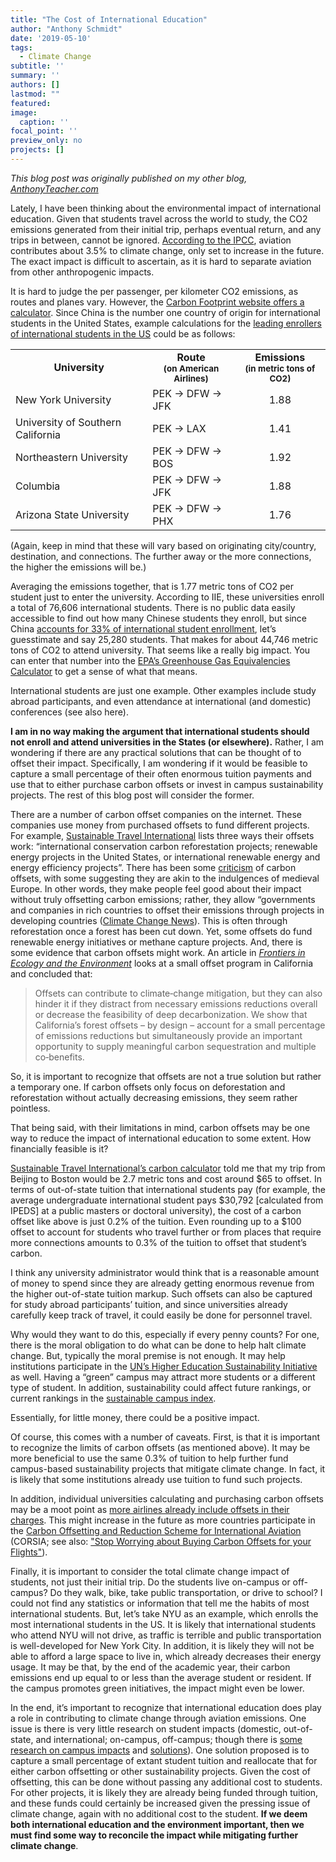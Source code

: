 ```yaml
---
title: "The Cost of International Education"
author: "Anthony Schmidt"
date: '2019-05-10'
tags:
  - Climate Change
subtitle: ''
summary: ''
authors: []
lastmod: ""
featured:
image:
  caption: ''
focal_point: ''
preview_only: no
projects: []
---
```


*This blog post was originally published on my other blog, [AnthonyTeacher.com](http://www.anthonyteacher.com/blog/the-cost-of-international-education)*

Lately, I have been thinking about the environmental impact of international education. Given that students travel across the world to study, the CO2 emissions generated from their initial trip, perhaps eventual return, and any trips in between, cannot be ignored.  [According to the IPCC](http://www.grida.no/climate/ipcc/aviation/008.htm), aviation contributes about 3.5% to climate change, only set to increase in the future. The exact impact is difficult to ascertain, as it is hard to separate aviation from other anthropogenic impacts.

It is hard to judge the per passenger, per kilometer CO2 emissions, as routes and planes vary.  However, the [Carbon Footprint website offers a calculator](https://calculator.carbonfootprint.com/calculator.aspx?tab=3). Since China is the number one country of origin for international students in the United States, example calculations for the [leading enrollers of international students in the US](https://www.iie.org/en/Research-and-Insights/Open-Doors/Data/International-Students/Leading-Host-Institutions) could be as follows:

<table>
<tbody>
<tr>
<td style="text-align: center;"><strong>University</strong></td>
<td style="text-align: center;"><strong>Route<br />
<span style="font-size: 10pt;">(on American Airlines)</span></strong></td>
<td style="text-align: center;"><strong>Emissions<br />
<span style="font-size: 10pt;">(in metric tons of CO2)</span></strong></td>
</tr>
<tr>
<td>New York University</td>
<td>PEK -&gt; DFW -&gt; JFK</td>
<td style="text-align: center;">1.88</td>
</tr>
<tr>
<td>University of Southern California</td>
<td>PEK -&gt; LAX</td>
<td style="text-align: center;">1.41</td>
</tr>
<tr>
<td>Northeastern University</td>
<td>PEK -&gt; DFW -&gt; BOS</td>
<td style="text-align: center;">1.92</td>
</tr>
<tr>
<td>Columbia</td>
<td>PEK -&gt; DFW -&gt; JFK</td>
<td style="text-align: center;">1.88</td>
</tr>
<tr>
<td>Arizona State University</td>
<td>PEK -&gt; DFW -&gt;  PHX</td>
<td style="text-align: center;">1.76</td>
</tr>
</tbody>
</table>

(Again, keep in mind that these will vary based on originating city/country, destination, and connections. The further away or the more connections, the higher the emissions will be.)

Averaging the emissions together, that is 1.77 metric tons of CO2 per student just to enter the university. According to IIE, these universities enroll a total of 76,606 international students. There is no public data easily accessible to find out how many Chinese students they enroll, but since China [accounts for 33% of international student enrollment](https://www.iie.org/Research-and-Insights/Open-Doors/Data/International-Students/Places-of-Origin), let’s guesstimate and say 25,280 students. That makes for about 44,746 metric tons of CO2 to attend university. That seems like a really big impact. You can enter that number into the [EPA’s Greenhouse Gas Equivalencies Calculator](https://www.epa.gov/energy/greenhouse-gas-equivalencies-calculator) to get a sense of what that means.

International students are just one example. Other examples include study abroad participants, and even attendance at international (and domestic) conferences (see also here).

**I am in no way making the argument that international students should not enroll and attend universities in the States (or elsewhere).** Rather, I am wondering if there are any practical solutions that can be thought of to offset their impact. Specifically, I am wondering if it would be feasible to capture a small percentage of their often enormous tuition payments and use that to either purchase carbon offsets or invest in campus sustainability projects. The rest of this blog post will consider the former.

There are a number of carbon offset companies on the internet. These companies use money from purchased offsets to fund different projects. For example, [Sustainable Travel International](https://sustainabletravel.org/utilities/how-is-my-contribution-used-to-offset-my-carbon-emissions/) lists three ways their offsets work: “international conservation carbon reforestation projects; renewable energy projects in the United States, or international renewable energy and energy efficiency projects”.  There has been some [criticism](https://www.theguardian.com/environment/2011/sep/16/carbon-offset-projects-carbon-emissions) of carbon offsets, with some suggesting they are akin to the indulgences of medieval Europe. In other words, they make people feel good about their impact without truly offsetting carbon emissions; rather, they allow “governments and companies in rich countries to offset their emissions through projects in developing countries ([Climate Change News](https://www.climatechangenews.com/2018/08/31/withdrawn-un-advert-shows-carbon-offset-scheme-scrapped/)). This is often through reforestation once a forest has been cut down.  Yet, some offsets do fund renewable energy initiatives or methane capture projects. And, there is some evidence that carbon offsets might work. An article in [*Frontiers in Ecology and the Environment*](https://esajournals.onlinelibrary.wiley.com/doi/full/10.1002/fee.1515) looks at a small offset program in California and concluded that:

>Offsets can contribute to climate‐change mitigation, but they can also hinder it if they distract from necessary emissions reductions overall or decrease the feasibility of deep decarbonization. We show that California’s forest offsets – by design – account for a small percentage of emissions reductions but simultaneously provide an important opportunity to supply meaningful carbon sequestration and multiple co‐benefits.

So, it is important to recognize that offsets are not a true solution but rather a temporary one. If carbon offsets only focus on deforestation and reforestation without actually decreasing emissions, they seem rather pointless.

That being said, with their limitations in mind, carbon offsets may be one way to reduce the impact of international education to some extent. How financially feasible is it?

[Sustainable Travel International’s carbon calculator](https://sustainabletravel.org/utilities/carbon-calculator/) told me that my trip from Beijing to Boston would be 2.7 metric tons and cost around $65 to offset. In terms of out-of-state tuition that international students pay (for example, the average undergraduate international student pays $30,792 [calculated from IPEDS] at a public masters or doctoral university), the cost of a carbon offset like above is just 0.2% of the tuition. Even rounding up to a $100 offset to account for students who travel further or from places that require more connections amounts to 0.3% of the tuition to offset that student’s carbon.

I think any university administrator would think that is a reasonable amount of money to spend since they are already getting enormous revenue from the higher out-of-state tuition markup. Such offsets can also be captured for study abroad participants’ tuition, and since universities already carefully keep track of travel, it could easily be done for personnel travel.

Why would they want to do this, especially if every penny counts? For one, there is the moral obligation to do what can be done to help halt climate change. But, typically the moral premise is not enough. It may help institutions participate in the [UN’s Higher Education Sustainability Initiative](https://sustainabledevelopment.un.org/sdinaction/hesi) as well. Having a “green” campus may attract more students or a different type of student. In addition, sustainability could affect future rankings, or current rankings in the [sustainable campus index](https://www.aashe.org/news/aashe-releases-the-2018-sustainable-campus-index/).

Essentially, for little money, there could be a positive impact.

Of course, this comes with a number of caveats. First, is that it is important to recognize the limits of carbon offsets (as mentioned above). It may be more beneficial to use the same 0.3% of tuition to help further fund campus-based sustainability projects that mitigate climate change. In fact, it is likely that some institutions already use tuition to fund such projects.

In addition, individual universities calculating and purchasing carbon offsets may be a moot point as [more airlines already include offsets in their charges](https://thepointsguy.com/guide/a-guide-to-airline-carbon-offset-programs/). This might increase in the future as more countries participate in the [Carbon Offsetting and Reduction Scheme for International Aviation](https://www.icao.int/environmental-protection/CORSIA/Pages/default.aspx) (CORSIA; see also: ["Stop Worrying about Buying Carbon Offsets for your Flights"](https://www.wired.com/story/airline-emissions-carbon-offsets-travel/)).

Finally, it is important to consider the total climate change impact of students, not just their initial trip. Do the students live on-campus or off-campus? Do they walk, bike, take public transportation, or drive to school? I could not find any statistics or information that tell me the habits of most international students. But, let’s take NYU as an example, which enrolls the most international students in the US. It is likely that international students who attend NYU will not drive, as traffic is terrible and public transportation is well-developed for New York City. In addition, it is likely they will not be able to afford a large space to live in, which already decreases their energy usage. It may be that, by the end of the academic year, their carbon emissions end up equal to or less than the average student or resident. If the campus promotes green initiatives, the impact might even be lower.

In the end, it’s important to recognize that international education does play a role in contributing to climate change through aviation emissions. One issue is there is very little research on student impacts (domestic, out-of-state, and international; on-campus, off-campus; though there is [some research on campus impacts](https://www.uvm.edu/sustain/sites/uvm.edu.sustain/files/uploads/Documents%20Archive/For_Website/Documents_for_Website/Publication%20and%20Resources/ghg_tracking_at_colleges_in_us.pdf) and [solutions](https://sustainability.mit.edu/ghginventory)). One solution proposed is to capture a small percentage of extant student tuition and reallocate that for either carbon offsetting or other sustainability projects. Given the cost of offsetting, this can be done without passing any additional cost to students. For other projects, it is likely they are already being funded through tuition, and these funds could certainly be increased given the pressing issue of climate change, again with no additional cost to the student. **If we deem both international education and the environment important, then we must find some way to reconcile the impact while mitigating further climate change**.
